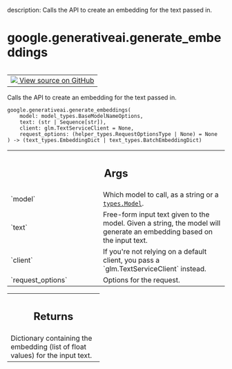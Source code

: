 description: Calls the API to create an embedding for the text passed in.

<div itemscope itemtype="http://developers.google.com/ReferenceObject">
<meta itemprop="name" content="google.generativeai.generate_embeddings" />
<meta itemprop="path" content="Stable" />
</div>

# google.generativeai.generate_embeddings

<!-- Insert buttons and diff -->

<table class="tfo-notebook-buttons tfo-api nocontent" align="left">
<td>
  <a target="_blank" href="https://github.com/google/generative-ai-python/blob/master/google/generativeai/text.py#L297-L347">
    <img src="https://www.tensorflow.org/images/GitHub-Mark-32px.png" />
    View source on GitHub
  </a>
</td>
</table>



Calls the API to create an embedding for the text passed in.


<pre class="devsite-click-to-copy prettyprint lang-py tfo-signature-link">
<code>google.generativeai.generate_embeddings(
    model: model_types.BaseModelNameOptions,
    text: (str | Sequence[str]),
    client: glm.TextServiceClient = None,
    request_options: (helper_types.RequestOptionsType | None) = None
) -> (text_types.EmbeddingDict | text_types.BatchEmbeddingDict)
</code></pre>



<!-- Placeholder for "Used in" -->


<!-- Tabular view -->
 <table class="responsive fixed orange">
<colgroup><col width="214px"><col></colgroup>
<tr><th colspan="2"><h2 class="add-link">Args</h2></th></tr>

<tr>
<td>
`model`<a id="model"></a>
</td>
<td>
Which model to call, as a string or a <a href="../../google/generativeai/types/Model.md"><code>types.Model</code></a>.
</td>
</tr><tr>
<td>
`text`<a id="text"></a>
</td>
<td>
Free-form input text given to the model. Given a string, the model will
generate an embedding based on the input text.
</td>
</tr><tr>
<td>
`client`<a id="client"></a>
</td>
<td>
If you're not relying on a default client, you pass a `glm.TextServiceClient` instead.
</td>
</tr><tr>
<td>
`request_options`<a id="request_options"></a>
</td>
<td>
Options for the request.
</td>
</tr>
</table>



<!-- Tabular view -->
 <table class="responsive fixed orange">
<colgroup><col width="214px"><col></colgroup>
<tr><th colspan="2"><h2 class="add-link">Returns</h2></th></tr>
<tr class="alt">
<td colspan="2">
Dictionary containing the embedding (list of float values) for the input text.
</td>
</tr>

</table>

